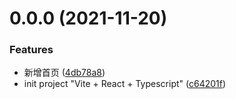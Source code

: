 # 0.0.0 (2021-11-20)


### Features

* 新增首页 ([4db78a8](https://github.com/Acongm/Acongm/commit/4db78a85875eccf8d97e68f556a44b4bb76b2efa))
* init project "Vite + React + Typescript" ([c64201f](https://github.com/Acongm/Acongm/commit/c64201f51ee7a760d06684cdc750a4e12bbb4205))



